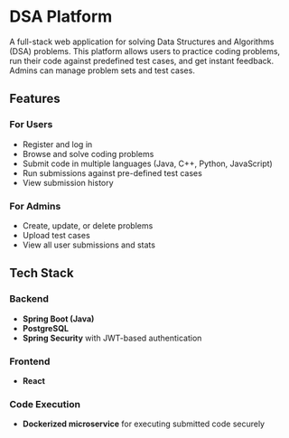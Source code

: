 # DSA Platform

A full-stack web application for solving Data Structures and Algorithms (DSA) problems. This platform allows users to practice coding problems, run their code against predefined test cases, and get instant feedback. Admins can manage problem sets and test cases.

## Features

### For Users
- Register and log in
- Browse and solve coding problems
- Submit code in multiple languages (Java, C++, Python, JavaScript)
- Run submissions against pre-defined test cases
- View submission history

### For Admins
- Create, update, or delete problems
- Upload test cases
- View all user submissions and stats

## Tech Stack

### Backend
- **Spring Boot (Java)**
- **PostgreSQL**
- **Spring Security** with JWT-based authentication

### Frontend
- **React**

### Code Execution
- **Dockerized microservice** for executing submitted code securely
